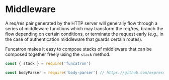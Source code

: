 # Middleware

A req/res pair generated by the HTTP server will generally flow through a series of middleware functions which may transform the req/res, branch the flow depending on certain conditions, or terminate the request early \(e.g., in the case of authentication middleware that guards certain routes\).

Funcatron makes it easy to compose stacks of middleware that can be composed together freely using the `stack` method.

```javascript
const { stack } = require('funcatron')

const bodyParser = require('body-parser') // https://github.com/expressjs/body-parser




```



